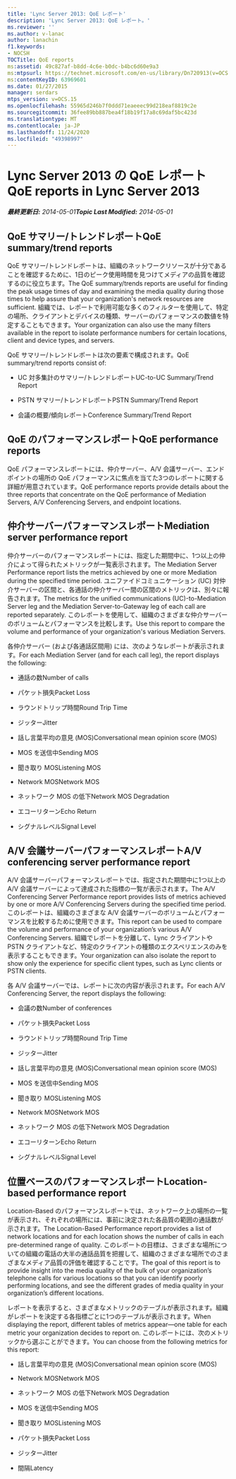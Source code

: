 ```yaml
---
title: 'Lync Server 2013: QoE レポート'
description: 'Lync Server 2013: QoE レポート。'
ms.reviewer: ''
ms.author: v-lanac
author: lanachin
f1.keywords:
- NOCSH
TOCTitle: QoE reports
ms:assetid: 49c827af-b8dd-4c6e-b0dc-b4bc6d60e9a3
ms:mtpsurl: https://technet.microsoft.com/en-us/library/Dn720913(v=OCS.15)
ms:contentKeyID: 63969601
ms.date: 01/27/2015
manager: serdars
mtps_version: v=OCS.15
ms.openlocfilehash: 55965d246b7f0ddd71eaeeec99d218eaf8819c2e
ms.sourcegitcommit: 36fee89bb887bea4f18b19f17a8c69daf5bc423d
ms.translationtype: MT
ms.contentlocale: ja-JP
ms.lasthandoff: 11/24/2020
ms.locfileid: "49398997"
---
```

# <a name="qoe-reports-in-lync-server-2013"></a><span data-ttu-id="f9f13-103">Lync Server 2013 の QoE レポート</span><span class="sxs-lookup"><span data-stu-id="f9f13-103">QoE reports in Lync Server 2013</span></span>

<div data-xmlns="http://www.w3.org/1999/xhtml">

<div class="topic" data-xmlns="http://www.w3.org/1999/xhtml" data-msxsl="urn:schemas-microsoft-com:xslt" data-cs="https://msdn.microsoft.com/">

<div data-asp="https://msdn2.microsoft.com/asp">



</div>

<div id="mainSection">

<div id="mainBody"><span data-ttu-id="f9f13-104">

<span> </span></span><span class="sxs-lookup"><span data-stu-id="f9f13-104">

<span> </span></span></span>

<span data-ttu-id="f9f13-105">_**最終更新日:** 2014-05-01_</span><span class="sxs-lookup"><span data-stu-id="f9f13-105">_**Topic Last Modified:** 2014-05-01_</span></span>

<div>

## <a name="qoe-summarytrend-reports"></a><span data-ttu-id="f9f13-106">QoE サマリー/トレンドレポート</span><span class="sxs-lookup"><span data-stu-id="f9f13-106">QoE summary/trend reports</span></span>

<span data-ttu-id="f9f13-107">QoE サマリー/トレンドレポートは、組織のネットワークリソースが十分であることを確認するために、1日のピーク使用時間を見つけてメディアの品質を確認するのに役立ちます。</span><span class="sxs-lookup"><span data-stu-id="f9f13-107">The QoE summary/trends reports are useful for finding the peak usage times of day and examining the media quality during those times to help assure that your organization's network resources are sufficient.</span></span> <span data-ttu-id="f9f13-108">組織では、レポートで利用可能な多くのフィルターを使用して、特定の場所、クライアントとデバイスの種類、サーバーのパフォーマンスの数値を特定することもできます。</span><span class="sxs-lookup"><span data-stu-id="f9f13-108">Your organization can also use the many filters available in the report to isolate performance numbers for certain locations, client and device types, and servers.</span></span>

<span data-ttu-id="f9f13-109">QoE サマリー/トレンドレポートは次の要素で構成されます。</span><span class="sxs-lookup"><span data-stu-id="f9f13-109">QoE summary/trend reports consist of:</span></span>

  - <span data-ttu-id="f9f13-110">UC 対多集計のサマリー/トレンドレポート</span><span class="sxs-lookup"><span data-stu-id="f9f13-110">UC-to-UC Summary/Trend Report</span></span>

  - <span data-ttu-id="f9f13-111">PSTN サマリー/トレンドレポート</span><span class="sxs-lookup"><span data-stu-id="f9f13-111">PSTN Summary/Trend Report</span></span>

  - <span data-ttu-id="f9f13-112">会議の概要/傾向レポート</span><span class="sxs-lookup"><span data-stu-id="f9f13-112">Conference Summary/Trend Report</span></span>

</div>

<div>

## <a name="qoe-performance-reports"></a><span data-ttu-id="f9f13-113">QoE のパフォーマンスレポート</span><span class="sxs-lookup"><span data-stu-id="f9f13-113">QoE performance reports</span></span>

<span data-ttu-id="f9f13-114">QoE パフォーマンスレポートには、仲介サーバー、A/V 会議サーバー、エンドポイントの場所の QoE パフォーマンスに焦点を当てた3つのレポートに関する詳細が用意されています。</span><span class="sxs-lookup"><span data-stu-id="f9f13-114">QoE performance reports provide details about the three reports that concentrate on the QoE performance of Mediation Servers, A/V Conferencing Servers, and endpoint locations.</span></span>

</div>

<div>

## <a name="mediation-server-performance-report"></a><span data-ttu-id="f9f13-115">仲介サーバーパフォーマンスレポート</span><span class="sxs-lookup"><span data-stu-id="f9f13-115">Mediation server performance report</span></span>

<span data-ttu-id="f9f13-116">仲介サーバーのパフォーマンスレポートには、指定した期間中に、1つ以上の仲介によって得られたメトリックが一覧表示されます。</span><span class="sxs-lookup"><span data-stu-id="f9f13-116">The Mediation Server Performance report lists the metrics achieved by one or more Mediation during the specified time period.</span></span> <span data-ttu-id="f9f13-117">ユニファイドコミュニケーション (UC) 対仲介サーバーの区間と、各通話の仲介サーバー間の区間のメトリックは、別々に報告されます。</span><span class="sxs-lookup"><span data-stu-id="f9f13-117">The metrics for the unified communications (UC)-to-Mediation Server leg and the Mediation Server-to-Gateway leg of each call are reported separately.</span></span> <span data-ttu-id="f9f13-118">このレポートを使用して、組織のさまざまな仲介サーバーのボリュームとパフォーマンスを比較します。</span><span class="sxs-lookup"><span data-stu-id="f9f13-118">Use this report to compare the volume and performance of your organization's various Mediation Servers.</span></span>

<span data-ttu-id="f9f13-119">各仲介サーバー (および各通話区間用) には、次のようなレポートが表示されます。</span><span class="sxs-lookup"><span data-stu-id="f9f13-119">For each Mediation Server (and for each call leg), the report displays the following:</span></span>

  - <span data-ttu-id="f9f13-120">通話の数</span><span class="sxs-lookup"><span data-stu-id="f9f13-120">Number of calls</span></span>

  - <span data-ttu-id="f9f13-121">パケット損失</span><span class="sxs-lookup"><span data-stu-id="f9f13-121">Packet Loss</span></span>

  - <span data-ttu-id="f9f13-122">ラウンドトリップ時間</span><span class="sxs-lookup"><span data-stu-id="f9f13-122">Round Trip Time</span></span>

  - <span data-ttu-id="f9f13-123">ジッター</span><span class="sxs-lookup"><span data-stu-id="f9f13-123">Jitter</span></span>

  - <span data-ttu-id="f9f13-124">話し言葉平均の意見 (MOS)</span><span class="sxs-lookup"><span data-stu-id="f9f13-124">Conversational mean opinion score (MOS)</span></span>

  - <span data-ttu-id="f9f13-125">MOS を送信中</span><span class="sxs-lookup"><span data-stu-id="f9f13-125">Sending MOS</span></span>

  - <span data-ttu-id="f9f13-126">聞き取り MOS</span><span class="sxs-lookup"><span data-stu-id="f9f13-126">Listening MOS</span></span>

  - <span data-ttu-id="f9f13-127">Network MOS</span><span class="sxs-lookup"><span data-stu-id="f9f13-127">Network MOS</span></span>

  - <span data-ttu-id="f9f13-128">ネットワーク MOS の低下</span><span class="sxs-lookup"><span data-stu-id="f9f13-128">Network MOS Degradation</span></span>

  - <span data-ttu-id="f9f13-129">エコーリターン</span><span class="sxs-lookup"><span data-stu-id="f9f13-129">Echo Return</span></span>

  - <span data-ttu-id="f9f13-130">シグナルレベル</span><span class="sxs-lookup"><span data-stu-id="f9f13-130">Signal Level</span></span>

</div>

<div>

## <a name="av-conferencing-server-performance-report"></a><span data-ttu-id="f9f13-131">A/V 会議サーバーパフォーマンスレポート</span><span class="sxs-lookup"><span data-stu-id="f9f13-131">A/V conferencing server performance report</span></span>

<span data-ttu-id="f9f13-132">A/V 会議サーバーパフォーマンスレポートでは、指定された期間中に1つ以上の A/V 会議サーバーによって達成された指標の一覧が表示されます。</span><span class="sxs-lookup"><span data-stu-id="f9f13-132">The A/V Conferencing Server Performance report provides lists of metrics achieved by one or more A/V Conferencing Servers during the specified time period.</span></span> <span data-ttu-id="f9f13-133">このレポートは、組織のさまざまな A/V 会議サーバーのボリュームとパフォーマンスを比較するために使用できます。</span><span class="sxs-lookup"><span data-stu-id="f9f13-133">This report can be used to compare the volume and performance of your organization’s various A/V Conferencing Servers.</span></span> <span data-ttu-id="f9f13-134">組織でレポートを分離して、Lync クライアントや PSTN クライアントなど、特定のクライアントの種類のエクスペリエンスのみを表示することもできます。</span><span class="sxs-lookup"><span data-stu-id="f9f13-134">Your organization can also isolate the report to show only the experience for specific client types, such as Lync clients or PSTN clients.</span></span>

<span data-ttu-id="f9f13-135">各 A/V 会議サーバーでは、レポートに次の内容が表示されます。</span><span class="sxs-lookup"><span data-stu-id="f9f13-135">For each A/V Conferencing Server, the report displays the following:</span></span>

  - <span data-ttu-id="f9f13-136">会議の数</span><span class="sxs-lookup"><span data-stu-id="f9f13-136">Number of conferences</span></span>

  - <span data-ttu-id="f9f13-137">パケット損失</span><span class="sxs-lookup"><span data-stu-id="f9f13-137">Packet Loss</span></span>

  - <span data-ttu-id="f9f13-138">ラウンドトリップ時間</span><span class="sxs-lookup"><span data-stu-id="f9f13-138">Round Trip Time</span></span>

  - <span data-ttu-id="f9f13-139">ジッター</span><span class="sxs-lookup"><span data-stu-id="f9f13-139">Jitter</span></span>

  - <span data-ttu-id="f9f13-140">話し言葉平均の意見 (MOS)</span><span class="sxs-lookup"><span data-stu-id="f9f13-140">Conversational mean opinion score (MOS)</span></span>

  - <span data-ttu-id="f9f13-141">MOS を送信中</span><span class="sxs-lookup"><span data-stu-id="f9f13-141">Sending MOS</span></span>

  - <span data-ttu-id="f9f13-142">聞き取り MOS</span><span class="sxs-lookup"><span data-stu-id="f9f13-142">Listening MOS</span></span>

  - <span data-ttu-id="f9f13-143">Network MOS</span><span class="sxs-lookup"><span data-stu-id="f9f13-143">Network MOS</span></span>

  - <span data-ttu-id="f9f13-144">ネットワーク MOS の低下</span><span class="sxs-lookup"><span data-stu-id="f9f13-144">Network MOS Degradation</span></span>

  - <span data-ttu-id="f9f13-145">エコーリターン</span><span class="sxs-lookup"><span data-stu-id="f9f13-145">Echo Return</span></span>

  - <span data-ttu-id="f9f13-146">シグナルレベル</span><span class="sxs-lookup"><span data-stu-id="f9f13-146">Signal Level</span></span>

</div>

<div>

## <a name="location-based-performance-report"></a><span data-ttu-id="f9f13-147">位置ベースのパフォーマンスレポート</span><span class="sxs-lookup"><span data-stu-id="f9f13-147">Location-based performance report</span></span>

<span data-ttu-id="f9f13-148">Location-Based のパフォーマンスレポートでは、ネットワーク上の場所の一覧が表示され、それぞれの場所には、事前に決定された各品質の範囲の通話数が示されます。</span><span class="sxs-lookup"><span data-stu-id="f9f13-148">The Location-Based Performance report provides a list of network locations and for each location shows the number of calls in each pre-determined range of quality.</span></span> <span data-ttu-id="f9f13-149">このレポートの目標は、さまざまな場所についての組織の電話の大半の通話品質を把握して、組織のさまざまな場所でのさまざまなメディア品質の評価を確認することです。</span><span class="sxs-lookup"><span data-stu-id="f9f13-149">The goal of this report is to provide insight into the media quality of the bulk of your organization’s telephone calls for various locations so that you can identify poorly performing locations, and see the different grades of media quality in your organization’s different locations.</span></span>

<span data-ttu-id="f9f13-150">レポートを表示すると、さまざまなメトリックのテーブルが表示されます。組織がレポートを決定する各指標ごとに1つのテーブルが表示されます。</span><span class="sxs-lookup"><span data-stu-id="f9f13-150">When displaying the report, different tables of metrics appear—one table for each metric your organization decides to report on.</span></span> <span data-ttu-id="f9f13-151">このレポートには、次のメトリックから選ぶことができます。</span><span class="sxs-lookup"><span data-stu-id="f9f13-151">You can choose from the following metrics for this report:</span></span>

  - <span data-ttu-id="f9f13-152">話し言葉平均の意見 (MOS)</span><span class="sxs-lookup"><span data-stu-id="f9f13-152">Conversational mean opinion score (MOS)</span></span>

  - <span data-ttu-id="f9f13-153">Network MOS</span><span class="sxs-lookup"><span data-stu-id="f9f13-153">Network MOS</span></span>

  - <span data-ttu-id="f9f13-154">ネットワーク MOS の低下</span><span class="sxs-lookup"><span data-stu-id="f9f13-154">Network MOS Degradation</span></span>

  - <span data-ttu-id="f9f13-155">MOS を送信中</span><span class="sxs-lookup"><span data-stu-id="f9f13-155">Sending MOS</span></span>

  - <span data-ttu-id="f9f13-156">聞き取り MOS</span><span class="sxs-lookup"><span data-stu-id="f9f13-156">Listening MOS</span></span>

  - <span data-ttu-id="f9f13-157">パケット損失</span><span class="sxs-lookup"><span data-stu-id="f9f13-157">Packet Loss</span></span>

  - <span data-ttu-id="f9f13-158">ジッター</span><span class="sxs-lookup"><span data-stu-id="f9f13-158">Jitter</span></span>

  - <span data-ttu-id="f9f13-159">間隔</span><span class="sxs-lookup"><span data-stu-id="f9f13-159">Latency</span></span>

<span data-ttu-id="f9f13-160"></div>

</div>

<span> </span>

</div>

</div>

</span><span class="sxs-lookup"><span data-stu-id="f9f13-160"></div>

</div>

<span> </span>

</div>

</div>

</span></span></div>

